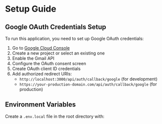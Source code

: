 # Setup Guide

## Google OAuth Credentials Setup

To run this application, you need to set up Google OAuth credentials:

1. Go to [Google Cloud Console](https://console.cloud.google.com/)
2. Create a new project or select an existing one
3. Enable the Gmail API
4. Configure the OAuth consent screen
5. Create OAuth client ID credentials
6. Add authorized redirect URIs:
   - `http://localhost:3000/api/auth/callback/google` (for development)
   - `https://your-production-domain.com/api/auth/callback/google` (for production)

## Environment Variables

Create a `.env.local` file in the root directory with:
